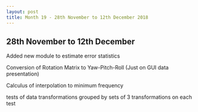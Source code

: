 ```yaml
---
layout: post
title: Month 19 - 28th November to 12th December 2018
---
```


## 28th November to 12th December

Added new module to estimate error statistics

Conversion of Rotation Matrix to Yaw-Pitch-Roll (Just on GUI data presentation)

Calculus of interpolation to minimum frequency

tests of data transformations grouped by sets of 3 transformations on each test 

